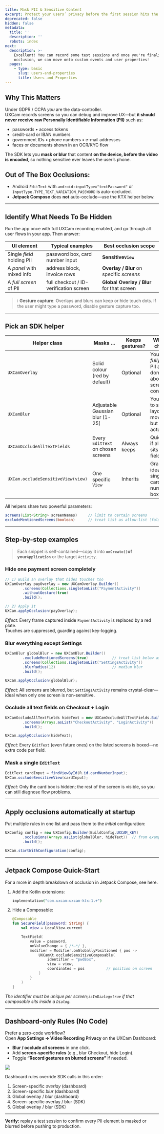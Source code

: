 ```yaml
---
title: Mask PII & Sensitive Content
excerpt: Protect your users’ privacy before the first session hits the dashboard.
deprecated: false
hidden: false
metadata:
  title: ''
  description: ''
  robots: index
next:
  description: >-
    Excellent! You can record some test sessions and once you're finalised with
    occlusion, we can move onto custom events and user properties!
  pages:
    - type: basic
      slug: users-and-properties
      title: Users and Properties
---
```

## Why This Matters

Under GDPR / CCPA *you* are the data-controller.\
UXCam records screens so you can debug and improve UX—but **it should never receive raw Personally Identifiable Information (PII)** such as:

* passwords • access tokens
* credit-card or IBAN numbers
* government IDs • phone numbers • e-mail addresses
* faces or documents shown in an OCR/KYC flow

The SDK lets you **mask or blur** that content **on the device, before the video is encoded**, so nothing sensitive ever leaves the user’s phone.

## Out of The Box Occlusions:

* Android `EditText` with `android:inputType="textPassword"` or\
  `InputType.TYPE_TEXT_VARIATION_PASSWORD` is auto-occluded.
* **Jetpack Compose** does **not** auto-occlude—use the KTX helper below.

***

## Identify What Needs To Be Hidden

Run the app once with full UXCam recording enabled, and go through all user flows in your app. Then answer:

| UI element                 | Typical examples                       | Best occlusion scope                      |
| -------------------------- | -------------------------------------- | ----------------------------------------- |
| Single *field* holding PII | password box, card number input        | **Sensitive`View`**                       |
| A *panel* with mixed info  | address block, invoice rows            | **Overlay / Blur** on specific *screens*  |
| A *full screen* of PII     | full checkout / ID-verification screen | **Global Overlay / Blur** for that screen |

> ℹ️ **Gesture capture**: Overlays and blurs can keep or hide touch dots. If the user might type a password, disable gesture capture too.

***

## Pick an SDK helper

| Helper class                       | Masks …                            | Keeps gestures? | When to choose                                                 |
| ---------------------------------- | ---------------------------------- | --------------- | -------------------------------------------------------------- |
| `UXCamOverlay`                     | Solid colour (red by default)      | Optional        | You must *fully* cover PII and don’t care about screen context |
| `UXCamBlur`                        | Adjustable Gaussian blur (1-25)    | Optional        | You need to see layout & movement, but not the actual data     |
| `UXCamOccludeAllTextFields`        | Every `EditText` on chosen screens | Always keeps    | Quick win if all PII sits in text fields                       |
| `UXCam.occludeSensitiveView(view)` | One specific `View`                | Inherits        | Granular—ideal for a single card-number box                    |

All helpers share two powerful parameters:

```java
screens(List<String> screenNames)     // limit to certain screens
excludeMentionedScreens(boolean)      // treat list as allow-list (false) or deny-list (true)
```

***

## Step-by-step examples

> Each snippet is self-contained—copy it into **`onCreate()`of your`Application`** or the target `Activity`.

### Hide one payment screen completely

```java
// 1) Build an overlay that hides touches too
UXCamOverlay payOverlay = new UXCamOverlay.Builder()
        .screens(Collections.singletonList("PaymentActivity"))
        .withoutGesture(true)
        .build();

// 2) Apply it
UXCam.applyOcclusion(payOverlay);
```

*Effect:* Every frame captured inside `PaymentActivity` is replaced by a red plate.\
Touches are suppressed, guarding against key-logging.

### Blur everything **except** Settings

```java
UXCamBlur globalBlur = new UXCamBlur.Builder()
        .excludeMentionedScreens(true)           // treat list below as “allow video”
        .screens(Collections.singletonList("SettingsActivity"))
        .blurRadius(12)                          // medium blur
        .build();

UXCam.applyOcclusion(globalBlur);
```

*Effect:* All screens are blurred, but `SettingsActivity` remains crystal-clear—ideal when only one screen is non-sensitive.

### Occlude **all text fields** on Checkout + Login

```java
UXCamOccludeAllTextFields hideText = new UXCamOccludeAllTextFields.Builder()
        .screens(Arrays.asList("CheckoutActivity", "LoginActivity"))
        .build();

UXCam.applyOcclusion(hideText);
```

*Effect:* Every `EditText` (even future ones) on the listed screens is boxed—no extra code per field.

### Mask a single `EditText`

```java
EditText cardInput = findViewById(R.id.cardNumberInput);
UXCam.occludeSensitiveView(cardInput);
```

*Effect:* Only the card box is hidden; the rest of the screen is visible, so you can still diagnose flow problems.

***

## Apply occlusions automatically at startup

Put multiple rules in one list and pass them to the *initial* configuration:

```java
UXConfig config = new UXConfig.Builder(BuildConfig.UXCAM_KEY)
        .occlusions(Arrays.asList(globalBlur, hideText))  // from examples above
        .build();

UXCam.startWithConfiguration(config);
```

***

## Jetpack Compose Quick-Start

For a more in depth breakdown of occlusion in Jetpack Compose, see here.

1. Add the Kotlin extensions:

   ```coffeescript Kotlin
   implementation("com.uxcam:uxcam-ktx:1.+")
   ```

2. Hide a Composable:

   ```kotlin
   @Composable
   fun SecureField(password: String) {
       val view = LocalView.current

       TextField(
           value = password,
           onValueChange = { /*…*/ },
           modifier = Modifier.onGloballyPositioned { pos ->
               UXCamKt.occludeSensitiveComposable(
                   identifier = "pwdBox",
                   view = view,
                   coordinates = pos          // position on screen
               )
           }
       )
   }
   ```

*The identifier must be unique per screen;`isInDialog=true` if that composable sits inside a `Dialog`.*

***

## Dashboard-only Rules (No Code)

Prefer a zero-code workflow?\
Open **App Settings → Video Recording Privacy** on the UXCam Dashboard:

* **Blur / occlude all screens** in one click.
* Add **screen-specific rules** (e.g., blur Checkout, hide Login).
* Toggle **“Record gestures on blurred screens”** if needed.

![](https://files.readme.io/6b8810f-small-Staging_-_UXCam_Dashboard.png)

Dashboard rules override SDK calls in this order:

1. Screen-specific *overlay* (dashboard)
2. Screen-specific *blur* (dashboard)
3. Global overlay / blur (dashboard)
4. Screen-specific overlay / blur (SDK)
5. Global overlay / blur (SDK)

***

**Verify:** replay a test session to confirm every PII element is masked or blurred before pushing to production.